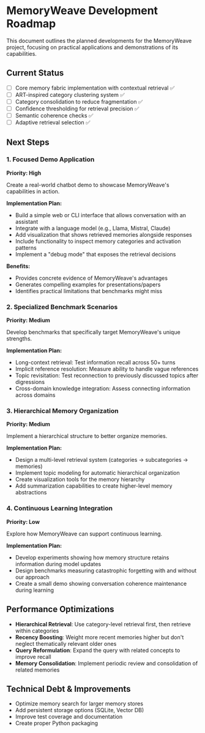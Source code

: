 # MemoryWeave Development Roadmap

This document outlines the planned developments for the MemoryWeave project, focusing on practical applications and demonstrations of its capabilities.

## Current Status

- [ ] Core memory fabric implementation with contextual retrieval ✅
- [ ] ART-inspired category clustering system ✅
- [ ] Category consolidation to reduce fragmentation ✅ 
- [ ] Confidence thresholding for retrieval precision ✅
- [ ] Semantic coherence checks ✅
- [ ] Adaptive retrieval selection ✅

## Next Steps

### 1. Focused Demo Application

**Priority: High**

Create a real-world chatbot demo to showcase MemoryWeave's capabilities in action.

**Implementation Plan:**
- Build a simple web or CLI interface that allows conversation with an assistant
- Integrate with a language model (e.g., Llama, Mistral, Claude)
- Add visualization that shows retrieved memories alongside responses
- Include functionality to inspect memory categories and activation patterns
- Implement a "debug mode" that exposes the retrieval decisions

**Benefits:**
- Provides concrete evidence of MemoryWeave's advantages
- Generates compelling examples for presentations/papers
- Identifies practical limitations that benchmarks might miss

### 2. Specialized Benchmark Scenarios

**Priority: Medium**

Develop benchmarks that specifically target MemoryWeave's unique strengths.

**Implementation Plan:**
- Long-context retrieval: Test information recall across 50+ turns
- Implicit reference resolution: Measure ability to handle vague references
- Topic revisitation: Test reconnection to previously discussed topics after digressions
- Cross-domain knowledge integration: Assess connecting information across domains

### 3. Hierarchical Memory Organization

**Priority: Medium**

Implement a hierarchical structure to better organize memories.

**Implementation Plan:**
- Design a multi-level retrieval system (categories → subcategories → memories)
- Implement topic modeling for automatic hierarchical organization
- Create visualization tools for the memory hierarchy
- Add summarization capabilities to create higher-level memory abstractions

### 4. Continuous Learning Integration

**Priority: Low**

Explore how MemoryWeave can support continuous learning.

**Implementation Plan:**
- Develop experiments showing how memory structure retains information during model updates
- Design benchmarks measuring catastrophic forgetting with and without our approach
- Create a small demo showing conversation coherence maintenance during learning

## Performance Optimizations

- **Hierarchical Retrieval**: Use category-level retrieval first, then retrieve within categories
- **Recency Boosting**: Weight more recent memories higher but don't neglect thematically relevant older ones
- **Query Reformulation**: Expand the query with related concepts to improve recall
- **Memory Consolidation**: Implement periodic review and consolidation of related memories

## Technical Debt & Improvements

- Optimize memory search for larger memory stores
- Add persistent storage options (SQLite, Vector DB)
- Improve test coverage and documentation
- Create proper Python packaging
